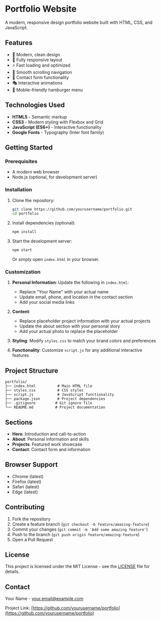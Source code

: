 # Portfolio Website

A modern, responsive design portfolio website built with HTML, CSS, and JavaScript.

## Features

- 🎨 Modern, clean design
- 📱 Fully responsive layout
- ⚡ Fast loading and optimized
- 🎯 Smooth scrolling navigation
- 📧 Contact form functionality
- 🎭 Interactive animations
- 🌙 Mobile-friendly hamburger menu

## Technologies Used

- **HTML5** - Semantic markup
- **CSS3** - Modern styling with Flexbox and Grid
- **JavaScript (ES6+)** - Interactive functionality
- **Google Fonts** - Typography (Inter font family)

## Getting Started

### Prerequisites

- A modern web browser
- Node.js (optional, for development server)

### Installation

1. Clone the repository:
   ```bash
   git clone https://github.com/yourusername/portfolio.git
   cd portfolio
   ```

2. Install dependencies (optional):
   ```bash
   npm install
   ```

3. Start the development server:
   ```bash
   npm start
   ```
   
   Or simply open `index.html` in your browser.

### Customization

1. **Personal Information**: Update the following in `index.html`:
   - Replace "Your Name" with your actual name
   - Update email, phone, and location in the contact section
   - Add your social media links

2. **Content**: 
   - Replace placeholder project information with your actual projects
   - Update the about section with your personal story
   - Add your actual photo to replace the placeholder

3. **Styling**: Modify `styles.css` to match your brand colors and preferences

4. **Functionality**: Customize `script.js` for any additional interactive features

## Project Structure

```
portfolio/
├── index.html          # Main HTML file
├── styles.css          # CSS styles
├── script.js           # JavaScript functionality
├── package.json        # Project dependencies
├── .gitignore         # Git ignore file
└── README.md          # Project documentation
```

## Sections

- **Hero**: Introduction and call-to-action
- **About**: Personal information and skills
- **Projects**: Featured work showcase
- **Contact**: Contact form and information

## Browser Support

- Chrome (latest)
- Firefox (latest)
- Safari (latest)
- Edge (latest)

## Contributing

1. Fork the repository
2. Create a feature branch (`git checkout -b feature/amazing-feature`)
3. Commit your changes (`git commit -m 'Add some amazing feature'`)
4. Push to the branch (`git push origin feature/amazing-feature`)
5. Open a Pull Request

## License

This project is licensed under the MIT License - see the [LICENSE](LICENSE) file for details.

## Contact

Your Name - your.email@example.com

Project Link: [https://github.com/yourusername/portfolio](https://github.com/yourusername/portfolio)
